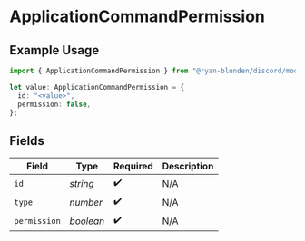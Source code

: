# ApplicationCommandPermission

## Example Usage

```typescript
import { ApplicationCommandPermission } from "@ryan-blunden/discord/models/components";

let value: ApplicationCommandPermission = {
  id: "<value>",
  permission: false,
};
```

## Fields

| Field              | Type               | Required           | Description        |
| ------------------ | ------------------ | ------------------ | ------------------ |
| `id`               | *string*           | :heavy_check_mark: | N/A                |
| `type`             | *number*           | :heavy_check_mark: | N/A                |
| `permission`       | *boolean*          | :heavy_check_mark: | N/A                |